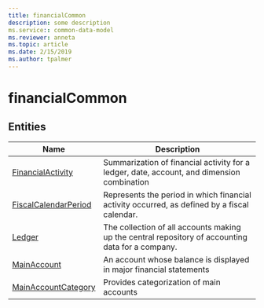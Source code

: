 ```yaml
---
title: financialCommon
description: some description
ms.service:: common-data-model
ms.reviewer: anneta
ms.topic: article
ms.date: 2/15/2019
ms.author: tpalmer
---
```


# financialCommon


## Entities

|Name|Description|
|---|---|
|[FinancialActivity](FinancialActivity.md)|Summarization of financial activity for a ledger, date, account, and dimension combination  |
|[FiscalCalendarPeriod](FiscalCalendarPeriod.md)|Represents the period in which financial activity occurred, as defined by a fiscal calendar.  |
|[Ledger](Ledger.md)|The collection of all accounts making up the central repository of accounting data for a company.  |
|[MainAccount](MainAccount.md)|An account whose balance is displayed in major financial statements  |
|[MainAccountCategory](MainAccountCategory.md)|Provides categorization of main accounts  |
